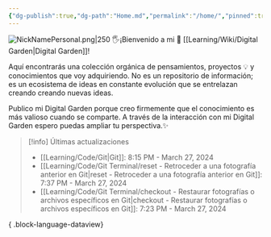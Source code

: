 ```yaml
---
{"dg-publish":true,"dg-path":"Home.md","permalink":"/home/","pinned":true,"tags":["gardenEntry"],"created":"2024-01-25T19:06","updated":"2024-03-16T16:28"}
---
```


![NickNamePersonal.png|250](/img/user/Engine/Attachments/NickNamePersonal.png)
🖐️¡Bienvenido a mi 🌱 [[Learning/Wiki/Digital Garden\|Digital Garden]]!

Aquí encontrarás una colección orgánica de pensamientos, proyectos 💡 y conocimientos que voy adquiriendo. No es un repositorio de información; es un ecosistema de ideas en constante evolución que se entrelazan creando creando nuevas ideas.

Publico mi Digital Garden porque creo firmemente que el conocimiento es más valioso cuando se comparte. A través de la interacción con mi Digital Garden espero puedas ampliar tu perspectiva.✨

> [!info] Últimas actualizaciones
>  - [[Learning/Code/Git\|Git]]: 8:15 PM - March 27, 2024
> - [[Learning/Code/Git Terminal/reset - Retroceder a una fotografía anterior en  Git\|reset - Retroceder a una fotografía anterior en  Git]]: 7:37 PM - March 27, 2024
> - [[Learning/Code/Git Terminal/checkout - Restaurar fotografías o archivos específicos en Git\|checkout - Restaurar fotografías o archivos específicos en Git]]: 7:23 PM - March 27, 2024
> 
{ .block-language-dataview}
